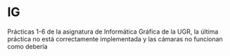 # IG
Prácticas 1-6 de la asignatura de Informática Gráfica de la UGR, la última práctica no está correctamente implementada y las cámaras no funcionan como debería
